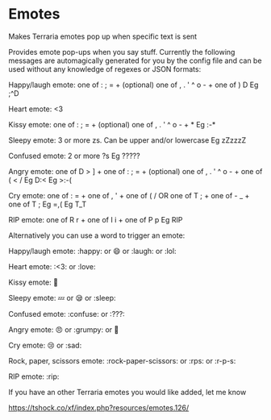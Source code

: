 # Emotes
Makes Terraria emotes pop up when specific text is sent

Provides emote pop-ups when you say stuff.
Currently the following messages are automagically generated for you by the config file and can be used without any knowledge of regexes or JSON formats:

Happy/laugh emote:
one of : ; = + (optional) one of , . ' ^ o - + one of ) D
Eg ;^D

Heart emote:
<3

Kissy emote:
one of : ; = + (optional) one of , . ' ^ o - + *
Eg :-*

Sleepy emote:
3 or more zs. Can be upper and/or lowercase
Eg zZzzzZ

Confused emote:
2 or more ?s
Eg ?????

Angry emote:
one of D > ] + one of : ; = + (optional) one of , . ' ^ o - + one of ( < /
Eg D:<
Eg >:-(

Cry emote:
one of : = + one of , ' + one of ( / OR one of T ; + one of - _ + one of T ;
Eg =,(
Eg T_T

RIP emote:
one of R r + one of I i + one of P p
Eg RIP

Alternatively you can use a word to trigger an emote:

Happy/laugh emote:
:happy: or :smile: or :laugh: or :lol:

Heart emote:
:<3: or :love:

Kissy emote:
:kiss:

Sleepy emote:
:zzz: or :sleepy: or :sleep:

Confused emote:
:confuse: or :???:

Angry emote:
:angry: or :grumpy: or :anger:

Cry emote:
:cry: or :sad:

Rock, paper, scissors emote:
:rock-paper-scissors: or :rps: or :r-p-s:

RIP emote:
:rip:

If you have an other Terraria emotes you would like added, let me know 

https://tshock.co/xf/index.php?resources/emotes.126/
